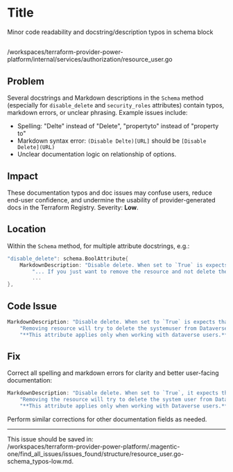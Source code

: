 # Title

Minor code readability and docstring/description typos in schema block

##

/workspaces/terraform-provider-power-platform/internal/services/authorization/resource_user.go

## Problem

Several docstrings and Markdown descriptions in the `Schema` method (especially for `disable_delete` and `security_roles` attributes) contain typos, markdown errors, or unclear phrasing. Example issues include:  
- Spelling: "Delte" instead of "Delete", "propertyto" instead of "property to"  
- Markdown syntax error: `(Disable Delte)[URL]` should be `[Disable Delete](URL)`  
- Unclear documentation logic on relationship of options.

## Impact

These documentation typos and doc issues may confuse users, reduce end-user confidence, and undermine the usability of provider-generated docs in the Terraform Registry. Severity: **Low**.

## Location

Within the `Schema` method, for multiple attribute docstrings, e.g.:

```go
"disable_delete": schema.BoolAttribute{
    MarkdownDescription: "Disable delete. When set to `True` is expects that (Disable Delte)[https://learn.microsoft.com/power-platform/admin/delete-users..." +
        "... If you just want to remove the resource and not delete the user from Dataverse, set this propertyto `False`\n\n" +
        ...
},
```

## Code Issue

```go
MarkdownDescription: "Disable delete. When set to `True` is expects that (Disable Delte)[https://learn.microsoft.com/power-platform/admin/delete-users?WT.mc_id=ppac_inproduct_settings#soft-delete-users-in-power-platform] feature to be enabled." +
    "Removing resource will try to delete the systemuser from Dataverse. This is the default behaviour. If you just want to remove the resource and not delete the user from Dataverse, set this propertyto `False`\n\n" +
    "**This attribute applies only when working with dataverse users.**",
```

## Fix

Correct all spelling and markdown errors for clarity and better user-facing documentation:

```go
MarkdownDescription: "Disable delete. When set to `True`, it expects that [Disable Delete](https://learn.microsoft.com/power-platform/admin/delete-users?WT.mc_id=ppac_inproduct_settings#soft-delete-users-in-power-platform) feature to be enabled." +
    "Removing the resource will try to delete the system user from Dataverse (default behavior). If you just want to remove the resource and not delete the user from Dataverse, set this property to `False`.\n\n" +
    "**This attribute applies only when working with Dataverse users.**",
```

Perform similar corrections for other documentation fields as needed.

---

This issue should be saved in:  
/workspaces/terraform-provider-power-platform/.magentic-one/find_all_issues/issues_found/structure/resource_user.go-schema_typos-low.md.
